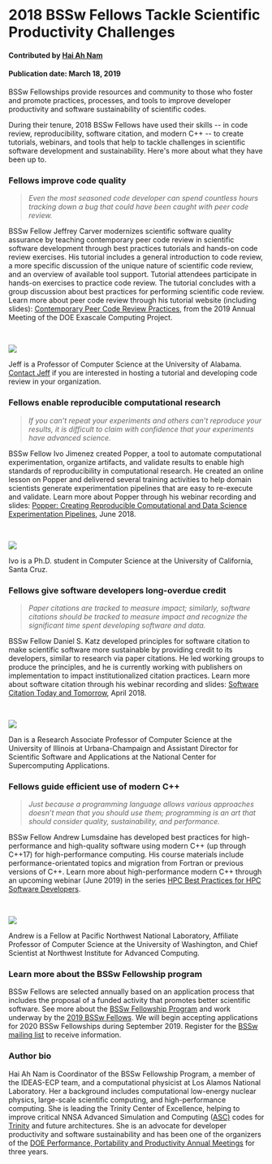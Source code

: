 # 2018 BSSw Fellows Tackle Scientific Productivity Challenges


#### Contributed by [Hai Ah Nam](https://github.com/hnamLANL "Hai Ah Nam GitHub Profile")

#### Publication date: March 18, 2019

BSSw Fellowships provide resources and community to those who foster and promote practices, processes, and tools to improve developer productivity and software sustainability of scientific codes. 

During their tenure, 2018 BSSw Fellows have used their skills -- in code review, reproducibility, software citation, and modern C++ -- to create tutorials, webinars, and tools that help to tackle challenges in scientific software development and sustainability.  Here's more about what they have been up to.


### Fellows improve code quality
> _Even the most seasoned code developer can spend countless hours tracking down a bug that could have been caught with peer code review._ 

BSSw Fellow Jeffrey Carver modernizes scientific software quality assurance by teaching contemporary peer code review in scientific software development through best practices tutorials and hands-on code review exercises. His tutorial includes a general introduction to code review, a more specific discussion of the unique nature of scientific code review, and an overview of available tool support. Tutorial attendees participate in hands-on exercises to practice code review. The tutorial concludes with a group discussion about best practices for performing scientific code review. Learn more about peer code review through his tutorial website (including slides): [Contemporary Peer Code Review Practices](https://se4science.org/tutorials/ECP19/), from the 2019 Annual Meeting of the DOE Exascale Computing Project. 
<p>&nbsp;</p>

<img src='https://github.com/betterscientificsoftware/images/raw/master/Fell_carver.jpg' class='logo' />

Jeff is a Professor of Computer Science at the University of Alabama. <a href="mailto:carver@cs.ua.edu">Contact Jeff</a> if you are interested in hosting a tutorial and developing code review in your organization.



### Fellows enable reproducible computational research
> _If you can’t repeat your experiments and others can’t reproduce your results, it is difficult to claim with confidence that your experiments have advanced science._  

BSSw Fellow Ivo Jimenez created Popper, a tool to automate computational experimentation, organize artifacts, and validate results to enable high standards of reproducibility in computational research. He created an online lesson on Popper and delivered several training activities to help domain scientists generate experimentation pipelines that are easy to re-execute and validate. Learn more about Popper through his webinar recording and slides: [Popper: Creating Reproducible Computational and Data Science Experimentation Pipelines](https://ideas-productivity.org/events/hpc-best-practices-webinars/#webinar019), June 2018.
<p>&nbsp;</p>

<img src='https://github.com/betterscientificsoftware/images/raw/master/Fell_jiminez.jpg' class='logo' />

Ivo is a Ph.D. student in Computer Science at the University of California, Santa Cruz.  



### Fellows give software developers long-overdue credit
> _Paper citations are tracked to measure impact; similarly, software citations should be tracked to measure impact and recognize the significant time spent developing software and data._ 

BSSw Fellow Daniel S. Katz developed principles for software citation to make scientific software more sustainable by providing credit to its developers, similar to research via paper citations. He led working groups to produce the principles, and he is currently working with publishers on implementation to impact institutionalized citation practices. Learn more about software citation through his webinar recording and slides: [Software Citation Today and Tomorrow](https://ideas-productivity.org/events/hpc-best-practices-webinars/#webinar017), April 2018.
<p>&nbsp;</p>

<img src='https://github.com/betterscientificsoftware/images/raw/master/Fell_katz.jpg' class='logo' />

Dan is a Research Associate Professor of Computer Science at the University of Illinois at Urbana-Champaign and Assistant Director for Scientific Software and Applications at the National Center for Supercomputing Applications.  



### Fellows guide efficient use of modern C++ 
> _Just because a programming language allows various approaches doesn’t mean that you should use them; programming is an art that should consider quality, sustainability, and performance._  

BSSw Fellow Andrew Lumsdaine has developed best practices for high-performance and high-quality software using modern C++ (up through C++17) for high-performance computing.  His course materials include performance-orientated topics and migration from Fortran or previous versions of C++.  Learn more about high-performance modern C++ through an upcoming webinar (June 2019) in the series [HPC Best Practices for HPC Software Developers](https://ideas-productivity.org/events/hpc-best-practices-webinars).
<p>&nbsp;</p>

<img src='https://github.com/betterscientificsoftware/images/raw/master/Fell_lumsdaine.jpg' class='logo' />

Andrew is a Fellow at Pacific Northwest National Laboratory, Affiliate Professor of Computer Science at the University of Washington, and Chief Scientist at Northwest Institute for Advanced Computing.  


### Learn more about the BSSw Fellowship program
BSSw Fellows are selected annually based on an application process that includes the proposal of a funded activity that promotes better scientific software. See more about the [BSSw Fellowship Program](https://bssw.io/fellowship) and work underway by the [2019 BSSw Fellows](https://bssw.io/blog_posts/introducing-the-2019-bssw-fellows). We will begin accepting applications for 2020 BSSw Fellowships during September 2019. Register for the [BSSw mailing list](https://bssw.io/pages/receive-our-email-digest) to receive information.


### Author bio
Hai Ah Nam is Coordinator of the BSSw Fellowship Program, a member of the IDEAS-ECP team, and a computational physicist at Los Alamos National Laboratory.  Her a background includes computational low-energy nuclear physics, large-scale scientific computing, and high-performance computing. She is leading the Trinity Center of Excellence, helping to improve critical NNSA Advanced Simulation and Computing ([ASC)](https://www.lanl.gov/projects/advanced-simulation-computing) codes for [Trinity](https://www.lanl.gov/projects/trinity/index.php) and future architectures.  She is an advocate for developer productivity and software sustainability and has been one of the organizers of the [DOE Performance, Portability and Productivity Annual Meetings](https://doep3meeting2019.lbl.gov) for three years.


<!---
Publish: Preview
Categories: collaboration
Topics: projects and organizations
Tags: bssw-blog-article
Level: 2
Prerequisites: default
Aggregate: none
--->
